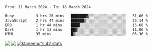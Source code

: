<!--START_SECTION:waka-->

```txt
From: 11 March 2024 - To: 18 March 2024

Ruby          3 hrs 26 mins   ███████▓░░░░░░░░░░░░░░░░░   31.06 %
JavaScript    2 hrs 47 mins   ██████▒░░░░░░░░░░░░░░░░░░   25.14 %
ERB           1 hr 44 mins    ████░░░░░░░░░░░░░░░░░░░░░   15.68 %
Dart          1 hr 13 mins    ██▓░░░░░░░░░░░░░░░░░░░░░░   11.00 %
HTML          35 mins         █▒░░░░░░░░░░░░░░░░░░░░░░░   05.36 %
```

<!--END_SECTION:waka-->
<a href="https://github.com/anuraghazra/github-readme-stats">
  <img align="left" src="https://github-readme-stats.vercel.app/api?username=Tanesan&count_private=true&show_icons=true" />
<img align="left" src="https://github-readme-stats.vercel.app/api/top-langs/?username=Tanesan" />
</a>

[![ktanemur's 42 stats](https://badge42.vercel.app/api/v2/cl1wslf6s002109l771rng2w8/stats?cursusId=21&coalitionId=62)](https://github.com/JaeSeoKim/badge42)
